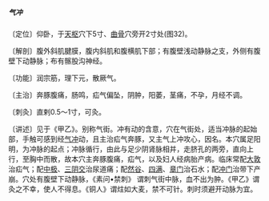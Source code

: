 ##### 气冲

〔定位〕仰卧，于[天枢](https://www.gmzyjc.com/read/zjs/zjs3.1.1-3-0.1.3.3.25.md)穴下5寸、[曲骨](https://www.gmzyjc.com/read/zjs/zjs3.2.1-0.1.1.3.2.md)穴旁开2寸处(图32)。

〔解剖〕腹外斜肌腱膜，腹内斜肌和腹横肌下部；有腹壁浅动静脉之支，外侧有腹壁下动静脉；布有髂股沟神经。

〔功能〕润宗筋，理下元，散厥气。

〔主治〕奔豚腹痛，肠鸣，疝气偏坠，阴肿，阳萎，茎痛，不孕，月经不调。

〔刺灸〕直剌0.5〜1寸，可灸。

〔讲述〕见于《甲乙》。别称气街。冲有动的含意，穴在气街处，适当冲脉的起始部，手触可感到经[气冲](https://www.gmzyjc.com/read/zjs/zjs3.1.1-3-0.1.3.3.30.md)动，且主治疝气奔豚，又主气上冲攻心，因名。本穴属足阳明，为冲脉的起点；冲脉循行，由此与足少阴肾脉相并，走脐孔的两旁，直向上行，至胸中而散，故本穴主奔豚腹痛，疝气，以及妇人经病胎产病。临床常配[大敦](https://www.gmzyjc.com/read/zjs/zjs3.1.9-12-0.0.4.3.1.md)治疝气；配[中极](https://www.gmzyjc.com/read/zjs/zjs3.2.1-0.1.1.3.3.md)、[三阴交](https://www.gmzyjc.com/read/zjs/zjs3.1.4-6-0.0.1.3.6.md)治尿道痛；配[然谷](https://www.gmzyjc.com/read/zjs/zjs3.1.7-8-0.0.2.3.2.md)、[四满](https://www.gmzyjc.com/read/zjs/zjs3.1.7-8-0.0.2.3.14.md)、[章门](https://www.gmzyjc.com/read/zjs/zjs3.1.9-12-0.0.4.3.13.md)治石水；配[冲门](https://www.gmzyjc.com/read/zjs/zjs3.1.4-6-0.0.1.3.12.md)治带下产崩。穴处有腹壁下动静脉，《素问•禁刺》 谓刺气街中脉，血不出为肿。《甲乙》谓灸之不幸，使人不得息。《铜人》谓炷如大麦，禁不可针。刺时须避开动脉为宜。
